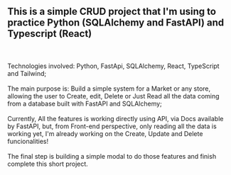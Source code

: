 ## This is a simple CRUD project that I'm using to practice Python (SQLAlchemy and FastAPI) and Typescript (React)
<br><br>Technologies involved: Python, FastApi, SQLAlchemy, React, TypeScript and Tailwind;
<br><br>The main purpose is: Build a simple system for a Market or any store, allowing the user to Create, edit, Delete or Just Read all the data coming from a database built with FastAPI and SQLAlchemy;
<br><br>Currently, All the features is working directly using API, via Docs available by FastAPI, but, from Front-end perspective, only reading all the data is working yet, I'm already working on the Create, Update and Delete funcionalities!
<br><br>The final step is building a simple modal to do those features and finish complete this short project.
